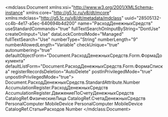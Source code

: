 <?xml version="1.0" encoding="UTF-8"?>
<mdclass:Document xmlns:xsi="http://www.w3.org/2001/XMLSchema-instance" xmlns:core="http://g5.1c.ru/v8/dt/mcore" xmlns:mdclass="http://g5.1c.ru/v8/dt/metadata/mdclass" uuid="28505132-cc4b-4e17-a5ec-640694b4d200" name="РасходДенежныхСредств" useStandardCommands="true" fullTextSearchOnInputByString="DontUse" createOnInput="Use" dataLockControlMode="Managed" fullTextSearch="Use" numberType="String" numberLength="9" numberAllowedLength="Variable" checkUnique="true" autonumbering="true" defaultObjectForm="Document.РасходДенежныхСредств.Form.ФормаДокумента" defaultListForm="Document.РасходДенежныхСредств.Form.ФормаСписка" registerRecordsDeletion="AutoDelete" postInPrivilegedMode="true" unpostInPrivilegedMode="true">
    <inputByString>Document.РасходДенежныхСредств.StandardAttribute.Number</inputByString>
    <registerRecords>AccumulationRegister.РасходДенежныхСредств</registerRecords>
    <registerRecords>AccumulationRegister.ДвижениеПоСчетуДенежныхСредств</registerRecords>
  <synonym key="ru" value="Расход денежных средств"/>
  <objectPresentation key="ru" value="Расход денег"/>
  <listPresentation key="ru" value="Потратили"/>
  <producedTypes>
    <objectType typeId="92d354e8-6667-48ac-bf8a-023ca496633e" valueTypeId="b7db1468-92b2-4250-954b-489cfb83bd40"/>
    <refType typeId="8d4446a6-b13e-42cd-8ab9-fcaa4069d168" valueTypeId="e7e18ba1-76c9-4603-a6dc-0702c36e414f"/>
    <selectionType typeId="9f942126-234b-4138-b76d-15a803b2443b" valueTypeId="896e02f6-4252-4f5c-8644-183ab28b5145"/>
    <listType typeId="daa976ec-0a7f-4cb5-a16c-ce6897bc084f" valueTypeId="93c45b31-e7ff-423c-82f0-a0c41c5c09e1"/>
    <managerType typeId="59388366-cb83-4a64-adbf-2820377b67e9" valueTypeId="3c5fe5d5-6038-4982-9f88-41dbb5ec6f8b"/>
  </producedTypes>
  <attributes uuid="c326ebe0-8980-4219-8de0-b7efe20d1cae" name="КтоПотратил" fillChecking="ShowError" fullTextSearch="Use">
    <synonym key="ru" value="Кто потратил"/>
    <type>
      <types>CatalogRef.ФизическиеЛица</types>
    </type>
    <minValue xsi:type="core:NullValue"/>
    <maxValue xsi:type="core:NullValue"/>
    <fillValue xsi:type="core:NullValue"/>
  </attributes>
  <attributes uuid="870d0f9d-3973-443d-bd37-8e3eafbc6777" name="СчетДенежныхСредств" fillChecking="ShowError" fullTextSearch="Use">
    <synonym key="ru" value="Счет"/>
    <type>
      <types>CatalogRef.СчетаДенежныхСредств</types>
    </type>
    <minValue xsi:type="core:NullValue"/>
    <maxValue xsi:type="core:NullValue"/>
    <fillValue xsi:type="core:NullValue"/>
  </attributes>
  <forms uuid="8eb6ee18-cfca-4e98-9e90-0ec5999dfb53" name="ФормаДокумента">
    <usePurposes>PersonalComputer</usePurposes>
    <usePurposes>MobileDevice</usePurposes>
    <synonym key="ru" value="Форма документа"/>
  </forms>
  <forms uuid="1238e1a0-558f-47db-acd8-eda9f273046f" name="ФормаСписка">
    <usePurposes>PersonalComputer</usePurposes>
    <usePurposes>MobileDevice</usePurposes>
    <synonym key="ru" value="Форма списка"/>
  </forms>
  <tabularSections uuid="5edf92e2-6fb5-4b00-80b6-bcd677f06b16" name="Деньги">
    <synonym key="ru" value="Деньги"/>
    <standardAttributes name="LineNumber" fullTextSearch="Use">
      <fillValue xsi:type="core:NullValue"/>
      <minValue xsi:type="core:NullValue"/>
      <maxValue xsi:type="core:NullValue"/>
    </standardAttributes>
    <producedTypes>
      <objectType typeId="769a7dab-9d57-415b-9319-6807e42cb665" valueTypeId="186bfe62-0f75-4e72-8dee-0df4a252795d"/>
      <rowType typeId="fc06221f-4bd4-4d10-8f51-7a4cf3ac1969" valueTypeId="dd6fd7f7-59ec-4484-8315-e7b64dd55cb4"/>
    </producedTypes>
    <attributes uuid="9f9cca47-0d70-48d8-8bda-bc84c244072a" name="СтатьяРасхода" fillChecking="ShowError" fullTextSearch="Use">
      <synonym key="ru" value="Статья расхода"/>
      <type>
        <types>CatalogRef.СтатьиРасходов</types>
      </type>
      <minValue xsi:type="core:NullValue"/>
      <maxValue xsi:type="core:NullValue"/>
    </attributes>
    <attributes uuid="dc8b26ae-4d1e-436f-8ff9-53ad70f3d646" name="Сумма" fullTextSearch="Use">
      <synonym key="ru" value="Сумма"/>
      <type>
        <types>Number</types>
        <numberQualifiers precision="15" scale="2"/>
      </type>
      <minValue xsi:type="core:NullValue"/>
      <maxValue xsi:type="core:NullValue"/>
    </attributes>
  </tabularSections>
</mdclass:Document>
